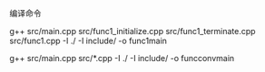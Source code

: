 
编译命令

g++ src/main.cpp src/func1_initialize.cpp src/func1_terminate.cpp src/func1.cpp  -I ./ -I include/ -o func1main

g++ src/main.cpp src/*.cpp  -I ./ -I include/ -o funcconvmain